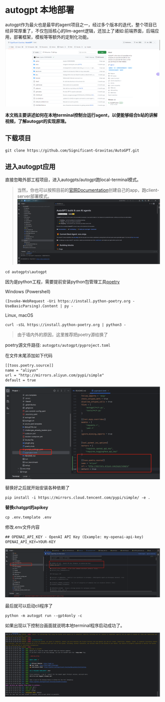 # autogpt 本地部署
autogpt作为最火也是最早的agent项目之一，经过多个版本的迭代，整个项目已经非常厚重了，不仅包括核心的llm-agent逻辑，还加上了诸如:前端界面，后端应用，部署框架，模板等等额外的定制化功能。
![alt text](image.png)

**本文档主要讲述如何在本地terminal控制台运行agent，以便能够结合b站的讲解视频，了解autogpt的实现原理。**

## 下载项目

```
git clone https://github.com/Significant-Gravitas/AutoGPT.git
```

## 进入autogpt应用
直接忽略外部工程项目，进入autogpts/autogpt跑local-terminal模式。
> 当然，你也可以按照目前的[官网Documentation](https://docs.agpt.co/)创建自己的app，跑client-server部署模式。
![alt text](image-1.png)
```
cd autogpts\autogpt
```


因为是python工程，需要提前安装python包管理工具[poetry](https://python-poetry.org/docs/#installing-with-the-official-installer)

Windows (Powershell)

```
(Invoke-WebRequest -Uri https://install.python-poetry.org -UseBasicParsing).Content | py -

```

Linux, macOS

```
curl -sSL https://install.python-poetry.org | python3 -
```

> 由于墙内外的原因，这里推荐把poetry源给换了

poetry源文件路径: ``autogpts/autogpt/pyproject.toml``

在文件末尾添加如下代码

```
[[toos.poetry.source]]
name = "aliyun"
url = "http://mirrors.aliyun.com/pypi/simple"
default = true
```
![alt text](image-2.png)

替换好之后就开始安装各种依赖了

```
pip install -i https://mirrors.cloud.tencent.com/pypi/simple/ -e .

```

**替换chatgpt的apikey**

```
cp .env.template .env
```
修改.env文件内容

```
## OPENAI_API_KEY - OpenAI API Key (Example: my-openai-api-key)
OPENAI_API_KEY=YOUR-KEY
```
![alt text](image-3.png)

最后就可以启动cli程序了

```
python -m autogpt run --gpt4only -c
```
如果出现以下控制台画面就说明本地terminal程序启动成功了。

![alt text](image-4.png)